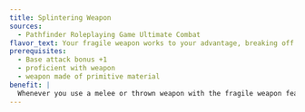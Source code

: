 ```yaml
---
title: Splintering Weapon
sources:
  - Pathfinder Roleplaying Game Ultimate Combat
flavor_text: Your fragile weapon works to your advantage, breaking off fragments in wounds you inflict.
prerequisites:
  - Base attack bonus +1
  - proficient with weapon
  - weapon made of primitive material
benefit: |
  Whenever you use a melee or thrown weapon with the fragile weapon feature or similar quality and hit an opponent, you can give your weapon the broken condition to deal that opponent 1d4 points of bleed damage.
---
```


